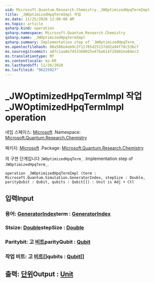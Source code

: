 ```yaml
---
uid: Microsoft.Quantum.Research.Chemistry._JWOptimizedHpqTermImpl
title: _JWOptimizedHpqTermImpl 작업
ms.date: 11/25/2020 12:00:00 AM
ms.topic: article
qsharp.kind: operation
qsharp.namespace: Microsoft.Quantum.Research.Chemistry
qsharp.name: _JWOptimizedHpqTermImpl
qsharp.summary: Implementation step of `JWOptimizedHpqTerm_`.
ms.openlocfilehash: 08a506e4eb9c2f11765d25137dd2a94f70c536cf
ms.sourcegitcommit: a87c1aa8e7453360025e47ba614f25b02ea84ec3
ms.translationtype: MT
ms.contentlocale: ko-KR
ms.lasthandoff: 11/26/2020
ms.locfileid: "96225927"
---
```

# <a name="_jwoptimizedhpqtermimpl-operation"></a><span data-ttu-id="9012b-102">_JWOptimizedHpqTermImpl 작업</span><span class="sxs-lookup"><span data-stu-id="9012b-102">_JWOptimizedHpqTermImpl operation</span></span>

<span data-ttu-id="9012b-103">네임 스페이스: [Microsoft](xref:Microsoft.Quantum.Research.Chemistry) .</span><span class="sxs-lookup"><span data-stu-id="9012b-103">Namespace: [Microsoft.Quantum.Research.Chemistry](xref:Microsoft.Quantum.Research.Chemistry)</span></span>

<span data-ttu-id="9012b-104">패키지: [Microsoft](https://nuget.org/packages/Microsoft.Quantum.Research.Chemistry) .</span><span class="sxs-lookup"><span data-stu-id="9012b-104">Package: [Microsoft.Quantum.Research.Chemistry](https://nuget.org/packages/Microsoft.Quantum.Research.Chemistry)</span></span>


<span data-ttu-id="9012b-105">의 구현 단계입니다 `JWOptimizedHpqTerm_` .</span><span class="sxs-lookup"><span data-stu-id="9012b-105">Implementation step of `JWOptimizedHpqTerm_`.</span></span>

```qsharp
operation _JWOptimizedHpqTermImpl (term : Microsoft.Quantum.Simulation.GeneratorIndex, stepSize : Double, parityQubit : Qubit, qubits : Qubit[]) : Unit is Adj + Ctl
```


## <a name="input"></a><span data-ttu-id="9012b-106">입력</span><span class="sxs-lookup"><span data-stu-id="9012b-106">Input</span></span>

### <a name="term--generatorindex"></a><span data-ttu-id="9012b-107">용어: [GeneratorIndex](xref:Microsoft.Quantum.Simulation.GeneratorIndex)</span><span class="sxs-lookup"><span data-stu-id="9012b-107">term : [GeneratorIndex](xref:Microsoft.Quantum.Simulation.GeneratorIndex)</span></span>




### <a name="stepsize--double"></a><span data-ttu-id="9012b-108">Stsize: [Double](xref:microsoft.quantum.lang-ref.double)</span><span class="sxs-lookup"><span data-stu-id="9012b-108">stepSize : [Double](xref:microsoft.quantum.lang-ref.double)</span></span>




### <a name="parityqubit--qubit"></a><span data-ttu-id="9012b-109">Paritybit: 고 [비트](xref:microsoft.quantum.lang-ref.qubit)</span><span class="sxs-lookup"><span data-stu-id="9012b-109">parityQubit : [Qubit](xref:microsoft.quantum.lang-ref.qubit)</span></span>




### <a name="qubits--qubit"></a><span data-ttu-id="9012b-110">작업 비트: 고 [비트](xref:microsoft.quantum.lang-ref.qubit)[]</span><span class="sxs-lookup"><span data-stu-id="9012b-110">qubits : [Qubit](xref:microsoft.quantum.lang-ref.qubit)[]</span></span>





## <a name="output--unit"></a><span data-ttu-id="9012b-111">출력: [단위](xref:microsoft.quantum.lang-ref.unit)</span><span class="sxs-lookup"><span data-stu-id="9012b-111">Output : [Unit](xref:microsoft.quantum.lang-ref.unit)</span></span>

